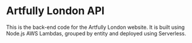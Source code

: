 # Artfully London API

This is the back-end code for the Artfully London website.
It is built using Node.js AWS Lambdas, grouped by entity and deployed
using Serverless.

